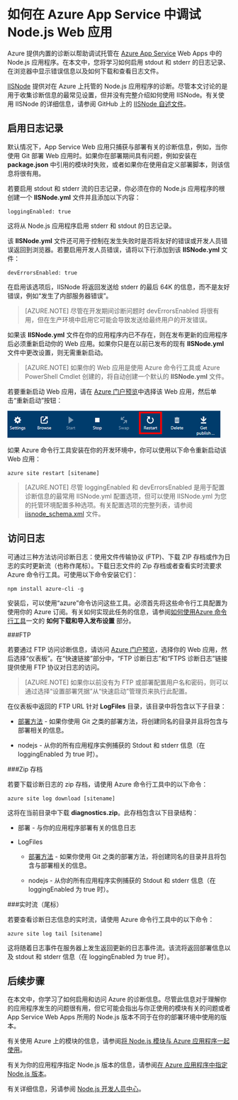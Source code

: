 <properties
	pageTitle="如何在 Azure App Service 中调试 Node.js Web 应用"
	description="了解如何在 Azure App Service 中调试 Node.js Web 应用。"
	tags="azure-portal"
	services="app-service\web"
	documentationCenter="nodejs"
	authors="rmcmurray"
	manager="wpickett"
	editor=""/>

<tags
	ms.service="app-service-web"
	ms.workload="web"
	ms.tgt_pltfrm="na"
	ms.devlang="nodejs"
	ms.topic="article"
	ms.date="08/11/2016"
	wacn.date="09/30/2016"
	ms.author="robmcm"/>

# 如何在 Azure App Service 中调试 Node.js Web 应用

Azure 提供内置的诊断以帮助调试托管在 [Azure App Service](/documentation/articles/app-service-changes-existing-services/) Web Apps 中的 Node.js 应用程序。在本文中，您将学习如何启用 stdout 和 stderr 的日志记录、在浏览器中显示错误信息以及如何下载和查看日志文件。

[IISNode] 提供对在 Azure 上托管的 Node.js 应用程序的诊断。尽管本文讨论的是用于收集诊断信息的最常见设置，但并没有完整介绍如何使用 IISNode。有关使用 IISNode 的详细信息，请参阅 GitHub 上的 [IISNode 自述文件]。

<a id="enablelogging"></a>
## 启用日志记录

默认情况下，App Service Web 应用只捕获与部署有关的诊断信息，例如，当你使用 Git 部署 Web 应用时。如果你在部署期间具有问题，例如安装在 **package.json** 中引用的模块时失败，或者如果你在使用自定义部署脚本，则该信息将很有用。

若要启用 stdout 和 stderr 流的日志记录，你必须在你的 Node.js 应用程序的根创建一个 **IISNode.yml** 文件并且添加以下内容：

	loggingEnabled: true

这将从 Node.js 应用程序启用 stderr 和 stdout 的日志记录。

该 **IISNode.yml** 文件还可用于控制在发生失败时是否将友好的错误或开发人员错误返回到浏览器。若要启用开发人员错误，请将以下行添加到该 **IISNode.yml** 文件：

	devErrorsEnabled: true

在启用该选项后，IISNode 将返回发送给 stderr 的最后 64K 的信息，而不是友好错误，例如“发生了内部服务器错误”。

> [AZURE.NOTE] 尽管在开发期间诊断问题时 devErrorsEnabled 将很有用，但在生产环境中启用它可能会导致发送给最终用户的开发错误。

如果该 **IISNode.yml** 文件在你的应用程序内已不存在，则在发布更新的应用程序后必须重新启动你的 Web 应用。如果你只是在以前已发布的现有 **IISNode.yml** 文件中更改设置，则无需重新启动。

> [AZURE.NOTE] 如果你的 Web 应用是使用 Azure 命令行工具或 Azure PowerShell Cmdlet 创建的，将自动创建一个默认的 **IISNode.yml** 文件。

若要重新启动 Web 应用，请在 [Azure 门户预览](https://portal.azure.cn)中选择该 Web 应用，然后单击“重新启动”按钮：

![重新启动按钮][restart-button]

如果 Azure 命令行工具安装在你的开发环境中，你可以使用以下命令重新启动该 Web 应用：

	azure site restart [sitename]

> [AZURE.NOTE] 尽管 loggingEnabled 和 devErrorsEnabled 是用于配置诊断信息的最常用 IISNode.yml 配置选项，但可以使用 IISNode.yml 为您的托管环境配置多种选项。有关配置选项的完整列表，请参阅 [iisnode\_schema.xml](https://github.com/tjanczuk/iisnode/blob/master/src/config/iisnode_schema.xml) 文件。

<a id="viewlogs"></a>
## 访问日志

可通过三种方法访问诊断日志：使用文件传输协议 (FTP)、下载 ZIP 存档或作为日志的实时更新流（也称作尾标）。下载日志文件的 Zip 存档或者查看实时流要求 Azure 命令行工具。可使用以下命令安装它们：

	npm install azure-cli -g

安装后，可以使用“azure”命令访问这些工具。必须首先将这些命令行工具配置为使用你的 Azure 订阅。有关如何实现此任务的信息，请参阅[如何使用Azure 命令行工具](/documentation/articles/xplat-cli-connect/)一文的 **如何下载和导入发布设置** 部分。

###FTP

若要通过 FTP 访问诊断信息，请访问 [Azure 门户预览](https://portal.azure.cn)，选择你的 Web 应用，然后选择“仪表板”。在“快速链接”部分中，“FTP 诊断日志”和“FTPS 诊断日志”链接提供使用 FTP 协议对日志的访问。

> [AZURE.NOTE] 如果你以前没有为 FTP 或部署配置用户名和密码，则可以通过选择“设置部署凭据”从“快速启动”管理页来执行此配置。

在仪表板中返回的 FTP URL 针对 **LogFiles** 目录，该目录中将包含以下子目录：

* [部署方法](/documentation/articles/web-sites-deploy/) - 如果你使用 Git 之类的部署方法，将创建同名的目录并且将包含与部署相关的信息。

* nodejs - 从你的所有应用程序实例捕获的 Stdout 和 stderr 信息（在 loggingEnabled 为 true 时）。

###Zip 存档

若要下载诊断日志的 zip 存档，请使用 Azure 命令行工具中的以下命令：

	azure site log download [sitename]

这将在当前目录中下载 **diagnostics.zip**。此存档包含以下目录结构：

* 部署 - 与你的应用程序部署有关的信息日志

* LogFiles

	* [部署方法](/documentation/articles/web-sites-deploy/) - 如果你使用 Git 之类的部署方法，将创建同名的目录并且将包含与部署相关的信息。

	* nodejs - 从你的所有应用程序实例捕获的 Stdout 和 stderr 信息（在 loggingEnabled 为 true 时）。

###实时流（尾标）

若要查看诊断日志信息的实时流，请使用 Azure 命令行工具中的以下命令：

	azure site log tail [sitename]

这将随着日志事件在服务器上发生返回更新的日志事件流。该流将返回部署信息以及 stdout 和 stderr 信息（在 loggingEnabled 为 true 时）。

<a id="nextsteps"></a>
## 后续步骤

在本文中，你学习了如何启用和访问 Azure 的诊断信息。尽管此信息对于理解你的应用程序发生的问题很有用，但它可能会指出与你正使用的模块有关的问题或者 App Service Web Apps 所用的 Node.js 版本不同于在你的部署环境中使用的版本。

有关使用 Azure 上的模块的信息，请参阅[将 Node.js 模块与 Azure 应用程序一起使用](/documentation/articles/nodejs-use-node-modules-azure-apps/)。

有关为你的应用程序指定 Node.js 版本的信息，请参阅[在 Azure 应用程序中指定 Node.js 版本]。

有关详细信息，另请参阅 [Node.js 开发人员中心](/develop/nodejs/)。

[IISNode]: https://github.com/tjanczuk/iisnode
[IISNode 自述文件]: https://github.com/tjanczuk/iisnode#readme
[How to Use The Azure Command-Line Interface]: /documentation/articles/xplat-cli-install/
[Using Node.js Modules with Azure Applications]: /documentation/articles/nodejs-use-node-modules-azure-apps/
[在 Azure 应用程序中指定 Node.js 版本]: /documentation/articles/nodejs-specify-node-version-azure-apps/
[restart-button]: ./media/web-sites-nodejs-debug/restartbutton.png
 

<!---HONumber=Mooncake_0307_2016-->
